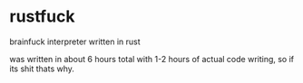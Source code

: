 # rustfuck
brainfuck interpreter written in rust

was written in about 6 hours total with 1-2 hours of actual code writing, so if its shit thats why.
